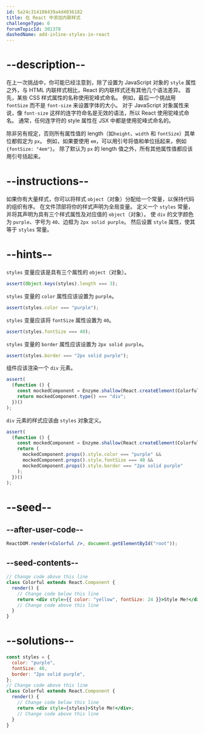 ```yaml
---
id: 5a24c314108439a4d4036182
title: 在 React 中添加内联样式
challengeType: 6
forumTopicId: 301378
dashedName: add-inline-styles-in-react
---
```


# --description--

在上一次挑战中，你可能已经注意到，除了设置为 JavaScript 对象的 `style` 属性之外，与 HTML 内联样式相比，React 的内联样式还有其他几个语法差异。 首先，某些 CSS 样式属性的名称使用驼峰式命名。 例如，最后一个挑战用 `fontSize` 而不是 `font-size` 来设置字体的大小。 对于 JavaScript 对象属性来说，像 `font-size` 这样的连字符命名是无效的语法，所以 React 使用驼峰式命名。 通常，任何连字符的 style 属性在 JSX 中都是使用驼峰式命名的。

除非另有规定，否则所有属性值的 length（如`height`、`width` 和 `fontSize`）其单位都假定为 `px`。 例如，如果要使用 `em`，可以用引号将值和单位括起来，例如 `{fontSize: "4em"}`。 除了默认为 `px` 的 length 值之外，所有其他属性值都应该用引号括起来。

# --instructions--

如果你有大量样式，你可以将样式 `object`（对象）分配给一个常量，以保持代码的组织有序。 在文件顶部将你的样式声明为全局变量。 定义一个 `styles` 常量，并将其声明为具有三个样式属性及对应值的 `object`（对象）。 使 `div` 的文字颜色为 `purple`、字号为 `40`、边框为 `2px solid purple`。 然后设置 `style` 属性，使其等于 `styles` 常量。

# --hints--

`styles` 变量应该是具有三个属性的 `object`（对象）。

```js
assert(Object.keys(styles).length === 3);
```

`styles` 变量的 `color` 属性应该设置为 `purple`。

```js
assert(styles.color === "purple");
```

`styles` 变量应该将 `fontSize` 属性设置为 `40`。

```js
assert(styles.fontSize === 40);
```

`styles` 变量的 `border` 属性应该设置为 `2px solid purple`。

```js
assert(styles.border === "2px solid purple");
```

组件应该渲染一个 `div` 元素。

```js
assert(
  (function () {
    const mockedComponent = Enzyme.shallow(React.createElement(Colorful));
    return mockedComponent.type() === "div";
  })()
);
```

`div` 元素的样式应该由 `styles` 对象定义。

```js
assert(
  (function () {
    const mockedComponent = Enzyme.shallow(React.createElement(Colorful));
    return (
      mockedComponent.props().style.color === "purple" &&
      mockedComponent.props().style.fontSize === 40 &&
      mockedComponent.props().style.border === "2px solid purple"
    );
  })()
);
```

# --seed--

## --after-user-code--

```jsx
ReactDOM.render(<Colorful />, document.getElementById("root"));
```

## --seed-contents--

```jsx
// Change code above this line
class Colorful extends React.Component {
  render() {
    // Change code below this line
    return <div style={{ color: "yellow", fontSize: 24 }}>Style Me!</div>;
    // Change code above this line
  }
}
```

# --solutions--

```jsx
const styles = {
  color: "purple",
  fontSize: 40,
  border: "2px solid purple",
};
// Change code above this line
class Colorful extends React.Component {
  render() {
    // Change code below this line
    return <div style={styles}>Style Me!</div>;
    // Change code above this line
  }
}
```
